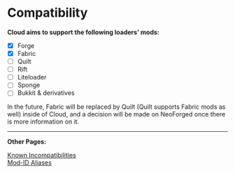 <!--
Compatibility
-->

# Compatibility

**Cloud aims to support the following loaders' mods:**

* [X] Forge
* [X] Fabric
* [ ] Quilt
* [ ] Rift
* [ ] Liteloader
* [ ] Sponge
* [ ] Bukkit & derivatives

In the future, Fabric will be replaced by Quilt (Quilt supports Fabric mods as well) inside of Cloud, and a decision will be made on NeoForged once there is more information on it.

---

**Other Pages:**

[Known Incompatibilities](./KnownIncompatibilities.md)
<br>
[Mod-ID Aliases](./ModIDAliases.md)
